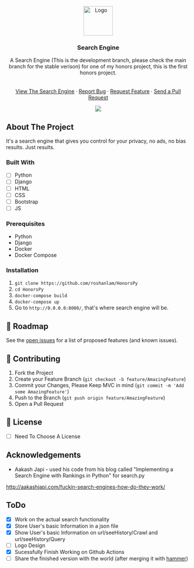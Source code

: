 <br />
<p align="center">
  <a href="https://github.com/roshanlam/HonorsPy/">
    <img src="./logo.png" alt="Logo" width="80" height="80">
  </a>

  <h3 align="center">Search Engine</h3>
  <p align="center">
    A Search Engine (This is the development branch, please check the main branch for the stable verison) for one of my honors project, this is the first honors project.
    <br />
    <br />
    <br />
    <a href="">View The Search Engine</a>
    ·
    <a href="https://github.com/roshanlam/HonorsPy/issues">Report Bug</a>
    ·
    <a href="https://github.com/roshanlam/HonorsPy/issues">Request Feature</a>
    ·
    <a href="https://github.com/roshanlam/HonorsPy/pulls">Send a Pull Request</a>
  </p>
  <div align="center">
    <img src="https://travis-ci.org/roshanlam/HonorsPy.svg?branch=dev"/>
  </div>
  
<!-- ABOUT THE PROJECT -->
<h2> About The Project </h2>
It's a search engine that gives you control for your privacy, no ads, no bias results. Just results.


### Built With
- [ ] Python
- [ ] Django
- [ ] HTML
- [ ] CSS
- [ ] Bootstrap
- [ ] JS

<h3> Prerequisites </h3>

* Python
* Django
* Docker
* Docker Compose

### Installation

1. `git clone https://github.com/roshanlam/HonorsPy`
2. `cd HonorsPy`
3. `docker-compose build`
4. `docker-compose up`
5. Go to `http://0.0.0.0:8000/`, that's where search engine will be.

<!-- ROADMAP -->
## 🚧 Roadmap

See the [open issues](https://github.com/roshanlam/HonorsPy/issues) for a list of proposed features (and known issues).

<!-- CONTRIBUTING -->
## 🤝 Contributing
1. Fork the Project
2. Create your Feature Branch (`git checkout -b feature/AmazingFeature`)
3. Commit your Changes, Please Keep MVC in mind (`git commit -m 'Add some AmazingFeature'`)
4. Push to the Branch (`git push origin feature/AmazingFeature`)
5. Open a Pull Request

<!-- LICENSE -->
## 📝 License
- [ ] Need To Choose A License

<!-- ACKNOWLEDGEMENTS -->
## Acknowledgements
* Aakash Japi - used his code from his blog called "Implementing a Search Engine with Rankings in Python" for search.py 
  
http://aakashjapi.com/fuckin-search-engines-how-do-they-work/


## ToDo
- [x] Work on the actual search functionality 
- [x] Store User's basic Information in a json file 
- [x] Show User's basic Information on url/seeHistory/Crawl and url/seeHistory/Query
- [ ] Logo Design
- [x] Sucessfully Finish Working on Github Actions
- [ ] Share the finished version with the world (after merging it with [hammer](https://github.com/roshanlam/hammer))
